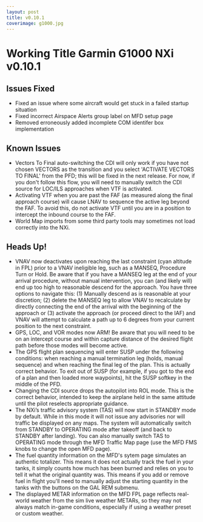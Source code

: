 ```yaml
---
layout: post
title: v0.10.1
coverimage: g1000.jpg
---
```

# Working Title Garmin G1000 NXi v0.10.1

## Issues Fixed

* Fixed an issue where some aircraft would get stuck in a failed startup situation
* Fixed incorrect Airspace Alerts group label on MFD setup page
* Removed erroneously added incomplete COM identifer box implementation

## Known Issues
* Vectors To Final auto-switching the CDI will only work if you have not chosen VECTORS as the transition and you select 'ACTIVATE VECTORS TO FINAL' from the PFD; this will be fixed in the next release. For now, if you don't follow this flow, you will need to manually switch the CDI source for LOC/ILS approaches when VTF is activated.
* Activating VTF when you are past the FAF (as measured along the final approach course) will cause LNAV to sequence the active leg beyond the FAF. To avoid this, do not activate VTF until you are in a position to intercept the inbound course to the FAF.
* World Map imports from some third party tools may sometimes not load correctly into the NXi.

## Heads Up!
* VNAV now deactivates upon reaching the last constraint (cyan altitude in FPL) prior to a VNAV ineligible leg, such as a MANSEQ, Procedure Turn or Hold. Be aware that if you have a MANSEQ leg at the end of your arrival procedure, without manual intervention, you can (and likely will) end up too high to reasonable descend for the approach. You have three options to navigate this: (1) Manually descend as is reasonable at your discretion; (2) delete the MANSEQ leg to allow VNAV to recalculate by directly connecting the end of the arrival with the beginning of the approach or (3) activate the approach (or proceed direct to the IAF) and VNAV will attempt to calculate a path up to 6 degrees from your current position to the next constraint.
* GPS, LOC, and VOR modes now ARM! Be aware that you will need to be on an intercept course and within capture distance of the desired flight path before those modes will become active.
* The GPS flight plan sequencing will enter SUSP under the following conditions: when reaching a manual termination leg (holds, manual sequence) and when reaching the final leg of the plan. This is actually correct behavior. To exit out of SUSP (for example, if you got to the end of a plan and then loaded more waypoints), hit the SUSP softkey in the middle of the PFD.
* Changing the CDI source drops the autopilot into ROL mode. This is the correct behavior, intended to keep the airplane held in the same attitude until the pilot reselects appropriate guidance.
* The NXi’s traffic advisory system (TAS) will now start in STANDBY mode by default. While in this mode it will not issue any advisories nor will traffic be displayed on any maps. The system will automatically switch from STANDBY to OPERATING mode after takeoff (and back to STANDBY after landing). You can also manually switch TAS to OPERATING mode through the MFD Traffic Map page (use the MFD FMS knobs to change the open MFD page).
* The fuel quantity information on the MFD's sytem page simulates an authentic totalizer. This means it does not actually track the fuel in your tanks, it simply counts how much has been burned and relies on you to tell it what the original quantity was. This means if you add or remove fuel in flight you'll need to manually adjust the starting quantity in the tanks with the buttons on the GAL REM submenu.
* The displayed METAR information on the MFD FPL page reflects real-world weather from the sim live weather METARs, so they may not always match in-game conditions, especially if using a weather preset or custom weather.
